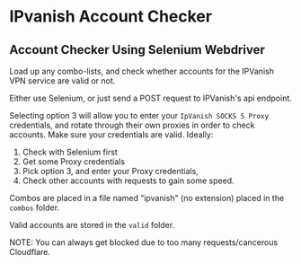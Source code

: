 # IPvanish Account Checker
## Account Checker Using Selenium Webdriver

Load up any combo-lists, and check whether accounts for the IPVanish VPN service are valid or not.


Either use Selenium, or just send a POST request to IPVanish's api endpoint.


Selecting option 3 will allow you to enter your ```IpVanish SOCKS 5 Proxy``` credentials, and rotate through their own proxies in order to check accounts. Make sure your credentials are valid. Ideally:

1) Check with Selenium first
2) Get some Proxy credentials
3) Pick option 3, and enter your Proxy credentials,
4) Check other accounts with requests to gain some speed. 


Combos are placed in a file named "ipvanish" (no extension) placed in the ```combos``` folder.


Valid accounts are stored in the ```valid``` folder.


NOTE: You can always get blocked due to too many requests/cancerous Cloudflare.